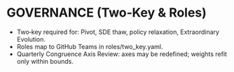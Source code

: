 # GOVERNANCE (Two‑Key & Roles)

- Two‑key required for: Pivot, SDE thaw, policy relaxation, Extraordinary Evolution.
- Roles map to GitHub Teams in roles/two_key.yaml.
- Quarterly Congruence Axis Review: axes may be redefined; weights refit only within bounds.

